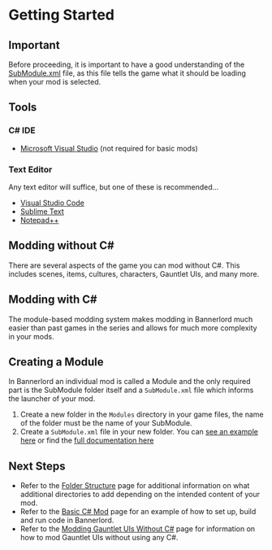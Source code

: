 # Getting Started

## Important

Before proceeding, it is important to have a good understanding of the [SubModule.xml](../_xmldocs/submodule.md) file, as this file tells the game what it should be loading when your mod is selected.

## Tools

### C\# IDE

* [Microsoft Visual Studio](https://visualstudio.microsoft.com/downloads/) \(not required for basic mods\)

### Text Editor

Any text editor will suffice, but one of these is recommended...

* [Visual Studio Code](https://code.visualstudio.com/download)
* [Sublime Text](https://www.sublimetext.com/)  
* [Notepad++](https://notepad-plus-plus.org/downloads/)

## Modding without C\#

There are several aspects of the game you can mod without C\#. This includes scenes, items, cultures, characters, Gauntlet UIs, and many more.

## Modding with C\#

The module-based modding system makes modding in Bannerlord much easier than past games in the series and allows for much more complexity in your mods.

## Creating a Module

In Bannerlord an individual mod is called a Module and the only required part is the SubModule folder itself and a `SubModule.xml` file which informs the launcher of your mod.

1. Create a new folder in the `Modules` directory in your game files, the name of the folder must be the name of your SubModule.
2. Create a `SubModule.xml` file in your new folder. You can [see an example here](../_xmldocs/submodule.md) or find the [full documentation here](../_xmldocs/submodule.md)

## Next Steps

* Refer to the [Folder Structure](folder-structure.md) page for additional information on what additional directories to add depending on the intended content of your mod.
* Refer to the [Basic C\# Mod](../_tutorials/basic-csharp-mod.md) page for an example of how to set up, build and run code in Bannerlord.
* Refer to the [Modding Gauntlet UIs Without C\#](../_tutorials/modding-gauntlet-without-csharp.md) page for information on how to mod Gauntlet UIs without using any C\#.

